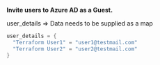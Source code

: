 **Invite users to Azure AD as a Guest.**

user_details => Data needs to be supplied as a map

```Go
user_details = {
  "Terraform User1" = "user1@testmail.com"
  "Terraform User2" = "user2@testmail.com"
}
```